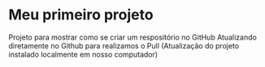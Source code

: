 # Meu primeiro projeto
Projeto para mostrar como se criar um respositório no GitHub
Atualizando diretamente no Github para realizamos o Pull (Atualização do projeto instalado localmente em nosso computador)

